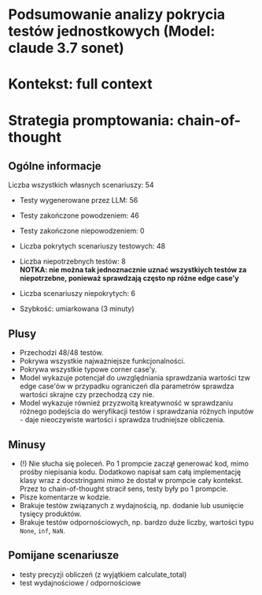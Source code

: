 # Podsumowanie analizy pokrycia testów jednostkowych (Model: claude 3.7 sonet)
# Kontekst: full context
# Strategia promptowania: chain-of-thought

## Ogólne informacje

Liczba wszystkich własnych scenariuszy: 54

- Testy wygenerowane przez LLM: 56
- Testy zakończone powodzeniem: 46
- Testy zakończone niepowodzeniem: 0


- Liczba pokrytych scenariuszy testowych: 48
- Liczba niepotrzebnych testów: 8
<br/> <strong>NOTKA: nie można tak jednoznacznie uznać wszystkiych testów za niepotrzebne, ponieważ sprawdzają często np różne edge case'y </strong>
- Liczba scenariuszy niepokrytych: 6
- Szybkość: umiarkowana (3 minuty)

## Plusy

- Przechodzi 48/48 testów.
- Pokrywa wszystkie najważniejsze funkcjonalności.
- Pokrywa wszystkie typowe corner case'y.
- Model wykazuje potencjał do uwzględniania sprawdzania wartości tzw edge case'ów w przypadku ograniczeń dla parametrów sprawdza wartości skrajne czy przechodzą czy nie.
- Model wykazuje również przyzwoitą kreatywność w sprawdzaniu różnego podejścia do weryfikacji testów i sprawdzania różnych inputów - daje nieoczywiste wartości i sprawdza trudniejsze obliczenia.

## Minusy

- (!) Nie słucha się poleceń. Po 1 prompcie zaczął generować kod, mimo prośby niepisania kodu. Dodatkowo napisał sam całą implementację klasy wraz z docstringami mimo że dostał w prompcie cały kontekst. Przez to chain-of-thought stracił sens, testy były po 1 prompcie.
- Pisze komentarze w kodzie.
- Brakuje testów związanych z wydajnością, np. dodanie lub usunięcie tysięcy produktów.
- Brakuje testów odpornościowych, np. bardzo duże liczby, wartości typu `None`, `inf`, `NaN`.

## Pomijane scenariusze

- testy precyzji obliczeń (z wyjątkiem calculate_total)
- test wydajnościowe / odpornościowe

